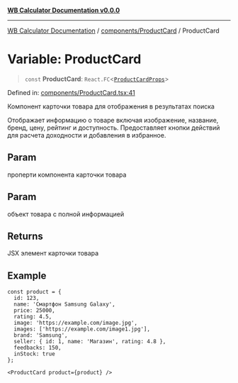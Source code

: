 [**WB Calculator Documentation v0.0.0**](../../../README.md)

***

[WB Calculator Documentation](../../../README.md) / [components/ProductCard](../README.md) / ProductCard

# Variable: ProductCard

> `const` **ProductCard**: `React.FC`\<[`ProductCardProps`](../interfaces/ProductCardProps.md)\>

Defined in: [components/ProductCard.tsx:41](https://github.com/MitrofanKaufman/unitcalc/blob/46369bebdb436c227fb4c58fb7e6af58af7c90ab/app/web/src/components/ProductCard.tsx#L41)

Компонент карточки товара для отображения в результатах поиска

Отображает информацию о товаре включая изображение, название, бренд,
цену, рейтинг и доступность. Предоставляет кнопки действий для расчета
доходности и добавления в избранное.

## Param

проперти компонента карточки товара

## Param

объект товара с полной информацией

## Returns

JSX элемент карточки товара

## Example

```tsx
const product = {
  id: 123,
  name: 'Смартфон Samsung Galaxy',
  price: 25000,
  rating: 4.5,
  image: 'https://example.com/image.jpg',
  images: ['https://example.com/image1.jpg'],
  brand: 'Samsung',
  seller: { id: 1, name: 'Магазин', rating: 4.8 },
  feedbacks: 150,
  inStock: true
};

<ProductCard product={product} />
```
